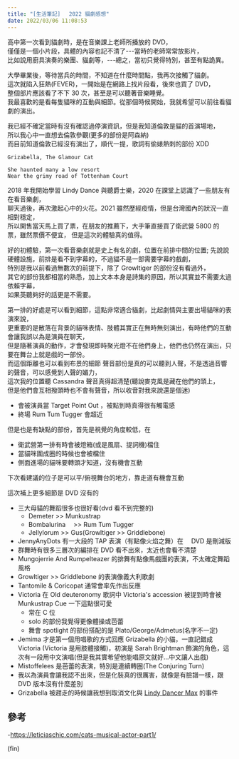 ```yaml
---
title: "[生活筆記]　 2022 貓劇感想"
date: 2022/03/06 11:08:53
---
```


高中第一次看到貓劇時，是在音樂課上老師所播放的 DVD，  
僅僅是一個小片段，具體的內容也記不清了---當時的老師常常放影片，  
比如說用廚具演奏的樂團、貓劇等，---總之，當初只覺得特別，甚至有點詭異。

大學畢業後，等待當兵的時間，不知道在什麼時間點，我再次接觸了貓劇。  
這次就陷入狂熱(FEVER)，一開始是在網路上找片段看，後來也買了 DVD，  
整個部片應該看了不下 30 次，甚至是可以聽著音樂睡覺。  
我最喜歡的是看每隻貓咪的互動與細節。從那個時候開始，我就希望可以前往看貓劇的演出。

我已經不確定當時有沒有確認過停演資訊，但是我知道倫敦是貓的首演場地，  
所以我心中一直想去倫敦參觀(更多的部份是阿森納)  
而目前知道倫敦已經沒有演出了，順代一提，歌詞有偷婊熱刺的部份 XDD

```text
Grizabella, The Glamour Cat

She haunted many a low resort
Near the grimy road of Tottenham Court
```

2018 年我開始學習 Lindy Dance 與聽爵士樂，2020 在課堂上認識了一些朋友有在看音樂劇，  
聊天過後，再次激起心中的火花。2021 雖然歷經疫情，但是台灣國內的狀況一直相對穩定，  
所以開售當天馬上買了票，在朋友的推薦下，大手筆直接買了衛武營 5800 的票，雖然票價不便宜，
但是這次的體驗真的值得。

好的初體驗，第一次看音樂劇就是史上有名的劇，位置在前排中間的位置;
先說說硬體設施，前排是看不到字幕的，不過貓不是一部需要字幕的戲劇，  
特別是我以前看過無數次的前提下，除了 Growltiger 的部份沒有看過外，  
其它的部份我都相當的熟悉，加上文本本身是詩集的原因，所以其實並不需要太過依賴字幕，  
如果英聽夠好的話更是不需要。

第一排的好處是可以看到細節，這點非常適合貓劇，比起劇情與主要出場貓咪的表演來說，  
更重要的是散落在背景的貓咪表情、肢體其實正在無時無刻演出，有時他們的互動會讓我誤以為是演員在聊天，  
但是隨著演員的動作，才會發現即時聚光燈不在他們身上，他們也仍然在演出，只要在舞台上就是戲的一部份。  
而這個距離也可以看到布景的細節
聲音部份是真的可以聽到人聲，不是透過音響的聲音，可以感覺到人聲的媚力，  
這次我的位置聽 Cassandra 聲音真得超清楚(聽說麥克風是藏在他們的頭上，  
但是他們會互相撥頭時也不會有聲音，所以收音對我來說還是個迷)

- 會被演員當 Target Point Out ，被點到時真得很有觸電感
- 終場 Rum Tum Tugger 會超近

但是也是有缺點的部份，首先是視覺的角度較低，在

- 衛武營第一排有時會被燈箱(或是風扇、提詞機)檔住
- 當貓咪圍成圈的時候也會被檔住
- 側面進場的貓咪要轉頭才知道，沒有機會互動

下次看建議的位子是可以平/俯視舞台的地方，靠走道有機會互動

這次補上更多細節是 DVD 沒有的

- 三大母貓的舞蹈很多也很好看(dvd 看不到完整的)
  - Demeter >> Munkustrap
  - Bombalurina 　>> Rum Tum Tugger
  - Jellylorum >> Gus(Growltiger >> Griddlebone)
- JennyAnyDots 有一大段的 TAP 表演（有點像火焰之舞）在　 DVD 是刪減版
- 群舞時有很多三層次的編排在 DVD 看不出來，太近也會看不清楚
- Mungojerrie And Rumpelteazer 的排舞有點像馬戲團的表演，不太確定舞蹈風格
- Growltiger >> Griddlebone 的表演像義大利歌劇
- Tantomile & Coricopat 通常會率先作出反應
- Victoria 在 Old deuteronomy 歌詞中 Victoria's accession 被提到時會被 Munkustrap Cue 一下這點很可愛
  - 常在 C 位
  - solo 的部份我覺得更像體操或芭蕾
  - 舞會 spotlight 的部份搭配的是 Plato/George/Admetus(名字不一定)
- Jemima 才是第一個用唱歌的方式回應 Grizabella 的小貓，一直記錯成 Victoria (Victoria 是用肢體接觸)，初演是 Sarah Brightman 飾演的角色，這次有一段用中文演唱(但是我其實希望他能唱原文就好…中文讓人出戲)
- Mistoffelees 是芭蕾的表演，特別是連續轉圈(The Conjuring Turn)
- 我以為演員會讓我認不出來，但是化裝真的很厲害，就像是有臉譜一樣，跟 DVD 版本沒有什麼差別
- Grizabella 被趕走的時候讓我想到取消文化與 [Lindy Dancer Max](http://www.yehoodi.com/blog/2017/4/18/max-pitruzzella-accused-of-sexual-assault-by-5-women) 的事件

## 參考

-<https://leticiaschic.com/cats-musical-actor-part1/>

(fin)
